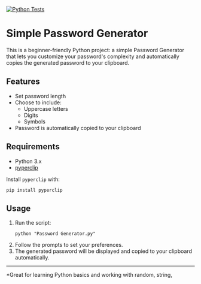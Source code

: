 [![Python Tests](https://github.com/HyperPenetrator/Password-Generator/actions/workflows/python-tests.yml/badge.svg)](https://github.com/HyperPenetrator/Password-Generator/actions/workflows/python-tests.yml)
# Simple Password Generator

This is a beginner-friendly Python project: a simple Password Generator that lets you customize your password's complexity and automatically copies the generated password to your clipboard.

## Features

- Set password length
- Choose to include:
  - Uppercase letters
  - Digits
  - Symbols
- Password is automatically copied to your clipboard

## Requirements

- Python 3.x
- [pyperclip](https://pypi.org/project/pyperclip/)

Install `pyperclip` with:
```
pip install pyperclip
```

## Usage

1. Run the script:
   ```
   python "Password Generator.py"
   ```
2. Follow the prompts to set your preferences.
3. The generated password will be displayed and copied to your clipboard automatically.

---

*Great for learning Python basics and working with random, string,
